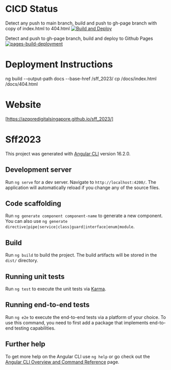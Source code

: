 # CICD Status

Detect any push to main branch, build and push to gh-page branch with copy of index.html to 404.html
[![Build and Deploy](https://github.com/AzqoreDigitalSingapore/sff_2023/actions/workflows/main.yml/badge.svg)](https://github.com/AzqoreDigitalSingapore/sff_2023/actions/workflows/main.yml)

Detect and push to gh-page branch, build and deploy to Github Pages
[![pages-build-deployment](https://github.com/AzqoreDigitalSingapore/sff_2023/actions/workflows/pages/pages-build-deployment/badge.svg)](https://github.com/AzqoreDigitalSingapore/sff_2023/actions/workflows/pages/pages-build-deployment)

# Deployment Instructions

ng build --output-path docs  --base-href /sff_2023/ 
cp /docs/index.html /docs/404.html

# Website

[https://azqoredigitalsingapore.github.io/sff_2023/]

# Sff2023

This project was generated with [Angular CLI](https://github.com/angular/angular-cli) version 16.2.0.

## Development server

Run `ng serve` for a dev server. Navigate to `http://localhost:4200/`. The application will automatically reload if you change any of the source files.

## Code scaffolding

Run `ng generate component component-name` to generate a new component. You can also use `ng generate directive|pipe|service|class|guard|interface|enum|module`.

## Build

Run `ng build` to build the project. The build artifacts will be stored in the `dist/` directory.

## Running unit tests

Run `ng test` to execute the unit tests via [Karma](https://karma-runner.github.io).

## Running end-to-end tests

Run `ng e2e` to execute the end-to-end tests via a platform of your choice. To use this command, you need to first add a package that implements end-to-end testing capabilities.

## Further help

To get more help on the Angular CLI use `ng help` or go check out the [Angular CLI Overview and Command Reference](https://angular.io/cli) page.
